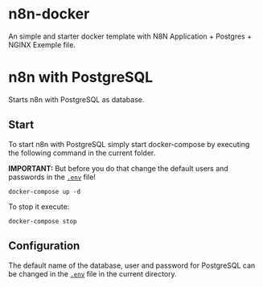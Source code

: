 # n8n-docker
An simple and starter docker template with N8N Application + Postgres + NGINX Exemple file.


# n8n with PostgreSQL

Starts n8n with PostgreSQL as database.


## Start

To start n8n with PostgreSQL simply start docker-compose by executing the following
command in the current folder.


**IMPORTANT:** But before you do that change the default users and passwords in the [`.env`](.env) file!

```
docker-compose up -d
```

To stop it execute:

```
docker-compose stop
```

## Configuration

The default name of the database, user and password for PostgreSQL can be changed in the [`.env`](.env) file in the current directory.